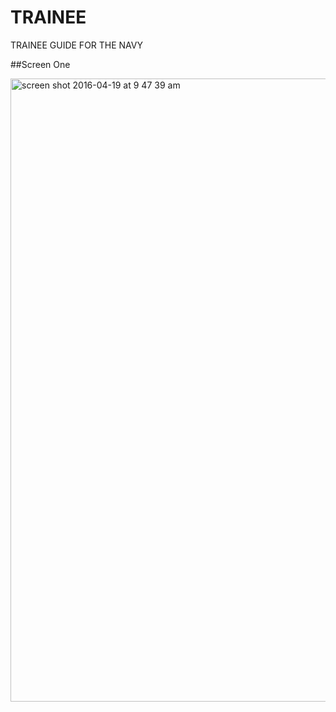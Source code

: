 # TRAINEE
TRAINEE GUIDE FOR THE NAVY

##Screen One

<img width="997" alt="screen shot 2016-04-19 at 9 47 39 am" src="https://cloud.githubusercontent.com/assets/14115077/14641377/eca4a2d4-0613-11e6-9ce6-52a4bbb1d2b0.png">

